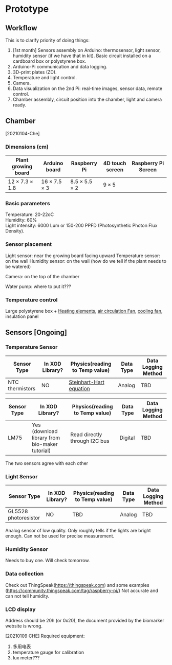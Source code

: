 # Prototype

## Workflow

This is to clarify priority of doing things:

1. [1st month] Sensors assembly on Arduino: thermosensor, light sensor, humidity sensor (if we have that in kit). Basic circuit installed on a cardboard box or polystyrene box.
2. Arduino-Pi communication and data logging.
3. 3D-print plates (ZD).
4. Temperature and light control.
5. Camera.
6. Data visualization on the 2nd Pi: real-time images, sensor data, remote control.
7. Chamber assembly, circuit position into the chamber, light and camera ready.

## Chamber

[20210104-Che]

### Dimensions (cm)

| Plant growing board    | Arduino board        | Raspberry Pi          | 4D touch screen | Raspberry Pi Screen |
| ---------------------- | -------------------- | --------------------- | --------------- | ------------------- |
| $12\times7.3\times1.8$ | $16\times7.5\times3$ | $8.5\times5.5\times2$ | $9\times5$      |                     |

### Basic parameters

Temperature: 20-22oC  
Humidity: 60%  
Light intensity: 6000 Lum or 150-200 PPFD (Photosynthetic Photon Flux Density).  

### Sensor placement

Light sensor: near the growing board facing upward
Temperature sensor: on the wall
Humidity sensor: on the wall (how do we tell if the plant needs to be watered)

Camera: on the top of the chamber

Water pump: where to put it???

### Temperature control

Large polystyrene box +
[Heating elements](https://uk.rs-online.com/web/p/heating-elements/2995950/), [air circulation Fan](https://uk.rs-online.com/web/p/axial-fans/6688827/), [cooling fan](https://www.banggood.com/Geekcreit-12V-6A-DIY-Electronic-Semiconductor-Refrigerator-Radiator-Cooling-Equipment-p-1074404.html?akmClientCountry=CN&cur_warehouse=CN), insulation panel


## Sensors [Ongoing]

### Temperature Sensor

| Sensor Type| In XOD Library? | Physics(reading to Temp value)| Data Type |   Data Logging Method|
| ---------- | --------- | -------- | -------- | ----------- |
| NTC thermistors    | NO       |   [Steinhart-Hart equation](https://learn.adafruit.com/thermistor/using-a-thermistor) | Analog     | TBD|

| Sensor Type| In XOD Library? | Physics(reading to Temp value)| Data Type |   Data Logging Method|
| ---------- | --------- | -------- | -------- | ----------- |
| LM75   | Yes (download library from bio-maker tutorial)       |   Read directly through I2C bus | Digital | TBD|

The two sensors agree with each other

### Light Sensor

| Sensor Type| In XOD Library? | Physics(reading to Temp value)| Data Type |   Data Logging Method|
| ---------- | --------- | -------- | -------- | ----------- |
|GL5528 photoresistor| NO      |  TBD  | Analog | TBD|

Analog sensor of low quality. Only roughly tells if the lights are bright enough. Can not be used for precise measurement.

### Humidity Sensor

Needs to buy one. Will check tomorrow.

### Data collection

Check out ThingSpeak(https://thingspeak.com) and some examples (https://community.thingspeak.com/tag/raspberry-pi/)
Not accurate and can not tell humidity. 

### LCD display

Address should be 20h (or 0x20), the document provided by the biomarker website is wrong.


[20210109 CHE]
Required equipment:
1. 多用电表
2.  temperature gauge for calibration
3.  lux meter???



